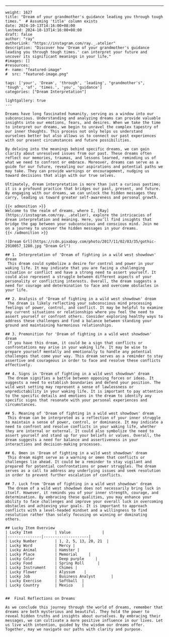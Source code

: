---
    weight: 1627
    title: "Dream of your grandmother's guidance leading you through tough times."  # Assuming 'title' column exists
    date: 2024-10-13T14:16:00+08:00
    lastmod: 2024-10-13T14:16:00+08:00
    draft: false
    author: "ray"
    authorLink: "https://instagram.com/ray._.atelier"
    description: "Discover how 'Dream of your grandmother's guidance leading you through tough times.' can interpret your future and uncover its significant meanings in your life."
    #images: []
    #resources:
    #- name: "featured-image"
    #  src: "featured-image.png"
    
    tags: ['your', 'Dream', 'through', 'leading', "grandmother's", 'tough', 'of', 'times.', 'you', 'guidance']
    categories: ["Dream Interpretation"]
    
    lightgallery: true
    ---
    
    Dreams have long fascinated humanity, serving as a window into our subconscious. Understanding and analyzing dreams can provide valuable insights into our emotions, fears, and desires. When we take the time to interpret our dreams, we begin to unravel the complex tapestry of our inner thoughts. This process not only helps us understand ourselves better but also allows us to connect our past experiences with our present circumstances and future possibilities.
    
    By delving into the meanings behind specific dreams, we can gain clarity about unresolved issues from our past. These dreams often reflect our memories, traumas, and lessons learned, reminding us of what we need to confront or embrace. Moreover, dreams can serve as a guide for our future, revealing our aspirations and potential paths we may take. They can provide warnings or encouragement, nudging us toward decisions that align with our true selves.
    
    Ultimately, dream interpretation is more than just a curious pastime; it is a profound practice that bridges our past, present, and future. By engaging with our dreams, we can unlock the hidden messages they carry, leading us toward greater self-awareness and personal growth.
    
    {{< admonition >}}
    Welcome to the realm of dreams, where I, [Ray](https://instagram.com/ray._.atelier), explore the intricacies of dream interpretation and meaning. Here, you’ll find insights that bridge the gap between your subconscious and conscious mind. Join me on a journey to uncover the hidden messages in your dreams.
    {{< /admonition >}}
    
    ![Dream Grl](https://cdn.pixabay.com/photo/2017/11/02/03/35/gothic-2910057_1280.jpg "Dream Grl")
    
    ## 1. Interpretation of 'Dream of fighting in a wild west showdown' dream
     This dream could symbolize a desire for control and power in your waking life. It may indicate that you are facing a challenging situation or conflict and have a strong need to assert yourself. It could also represent a struggle between different aspects of your personality or conflicting interests. Overall, the dream suggests a need for courage and determination to face and overcome obstacles in your life.
    
    ## 2. Analysis of 'Dream of fighting in a wild west showdown' dream
     The dream is likely reflecting your subconscious mind processing feelings of power, control, and conflict. It may be helpful to examine any current situations or relationships where you feel the need to assert yourself or confront others. Consider exploring healthy ways to address these challenges and find a balance between standing your ground and maintaining harmonious relationships.
    
    ## 3. Premonition for 'Dream of fighting in a wild west showdown' dream
     If you have this dream, it could be a sign that conflicts or confrontations may arise in your waking life. It may be wise to prepare yourself mentally and emotionally to handle any potential challenges that come your way. This dream serves as a reminder to stay assertive and courageous in order to face and resolve these conflicts effectively.
    
    ## 4. Signs in 'Dream of fighting in a wild west showdown' dream
     The dream signifies a battle between opposing forces or ideas. It suggests a need to establish boundaries and defend your position. The wild west setting may represent a sense of lawlessness or unpredictability in your waking life. It is important to pay attention to the specific details and emotions in the dream to identify any specific signs that resonate with your personal experiences and circumstances.
    
    ## 5. Meaning of 'Dream of fighting in a wild west showdown' dream
     This dream can be interpreted as a reflection of your inner struggle to maintain a sense of power, control, or dominance. It may indicate a need to confront and resolve conflicts in your waking life, whether they are internal or external. It could also symbolize the need to assert yourself and stand up for your beliefs or values. Overall, the dream suggests a need for balance and assertiveness in your interactions and decision-making processes.
    
    ## 6. Omen in 'Dream of fighting in a wild west showdown' dream
     This dream might serve as a warning or omen that conflicts or challenges lie ahead. It could be a reminder to stay vigilant and prepared for potential confrontations or power struggles. The dream serves as a call to address any underlying issues and seek resolution in order to prevent further escalation of conflicts.
    
    ## 7. Luck from 'Dream of fighting in a wild west showdown' dream
     The dream of a wild west showdown does not necessarily bring luck in itself. However, it reminds you of your inner strength, courage, and determination. By embracing these qualities, you may enhance your ability to face challenges and improve your overall luck in overcoming obstacles and achieving your goals. It is important to approach conflicts with a level-headed mindset and a willingness to find resolution rather than solely focusing on winning or dominating others.
    
    ## Lucky Item Overview
    | Lucky Item          | Value              |
    |---------------|--------------------|
    | Lucky Number        | 1, 2, 5, 13, 20, 21  |
    | Lucky Word          | Mercy |
    | Lucky Animal        | Hamster |
    | Lucky Place         | Memorial     |
    | Lucky Color         | Deep purple     |
    | Lucky Food          | Spring Roll      |
    | Lucky Instrument    | Chimes |
    | Lucky Flower        | Alyssum    |
    | Lucky Job           | Business Analyst       |
    | Lucky Exercise      | Softball  |
    | Lucky Country       | Mexico    |
    
    
    ##  Final Reflections on Dreams
    
    As we conclude this journey through the world of dreams, remember that dreams are both mysterious and beautiful. They hold the power to reveal hidden truths and insights about ourselves. By embracing their messages, we can cultivate a more positive influence in our lives. Let us live with intention, guided by the wisdom our dreams offer. Together, may we navigate our paths with clarity and purpose.
    